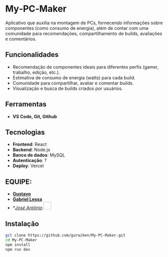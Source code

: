 # My‑PC‑Maker

Aplicativo que auxilia na montagem de PCs, fornecendo informações sobre componentes (como consumo de energia), além de contar com uma comunidade para recomendações, compartilhamento de builds, avaliações e comentários.

## Funcionalidades

- Recomendação de componentes ideais para diferentes perfis (gamer, trabalho, edição, etc.).
- Estimativa de consumo de energia (watts) para cada build.
- Comunidade para compartilhar, avaliar e comentar builds.
- Visualização e busca de builds criados por usuários.

## Ferramentas
- **VS Code, Git, Github**


## Tecnologias

- **Frontend**: React
- **Backend**: Node.js
- **Banco de dados**: MySQL
- **Autenticação**: ?
- **Deploy**: Vercel

## EQUIPE: 
- **[Gustavo](https://github.com/guraiken)**
- **[Gabriel Lessa](https://github.com/Neko-stack)**
- **[José Antônio](https://github.com/piercezeveil)* <img source="https://avatars.githubusercontent.com/u/203923246?v=4" height="24px" width="24px"></img>

## Instalação

```bash
git clone https://github.com/guraiken/My-PC-Maker.git
cd My‑PC‑Maker
npm install
npm run dev
